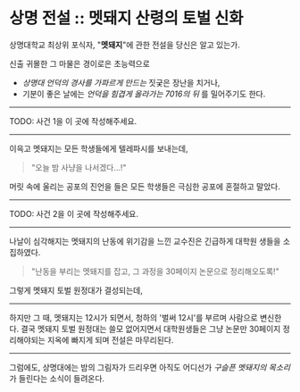 # 상명 전설 :: 멧돼지 산령의 토벌 신화

상명대학교 최상위 포식자, "**멧돼지**"에 관한 전설을 당신은 알고 있는가.

신출 귀몰한 그 마물은 경이로은 초능력으로
* _상명대 언덕의 경사를 가파르게 만드는_ 짓궂은 장난을 치거나,
* 기분이 좋은 날에는 _언덕을 힘겹게 올라가는 7016의 뒤_ 를 밀어주기도 한다.

---

TODO: 사건 1을 이 곳에 작성해주세요.

---

이윽고 멧돼지는 모든 학생들에게 텔레파시를 보내는데,
> "오늘 밤 사냥을 나서겠다...!"

머릿 속에 울리는 공포의 진언을 들은 모든 학생들은 극심한 공포에 혼절하고 말았다.

---

TODO: 사건 2을 이 곳에 작성해주세요.

---

나날이 심각해지는 멧돼지의 난동에 위기감을 느낀 교수진은 긴급하게 대학원 생들을 소집하였다.

> "난동을 부리는 멧돼지를 잡고, 그 과정을 30페이지 논문으로 정리해오도록!"

그렇게 멧돼지 토벌 원정대가 결성되는데,

---

하지만 그 때, 멧돼지는 12시가 되면서, 청하의 '벌써 12시'를 부르며 사람으로 변신한다.
결국 멧돼지 토벌 원정대는 쓸모 없어지면서 대학원생들은 그냥 논문만 30페이지 정리해야되는 지옥에 빠지게 되며 전설은 마무리된다.

---

그럼에도, 상명대에는 밤의 그림자가 드리우면 아직도 어디선가 _구슬픈 멧돼지의 목소리_ 가 들린다는 소식이 들려온다.
